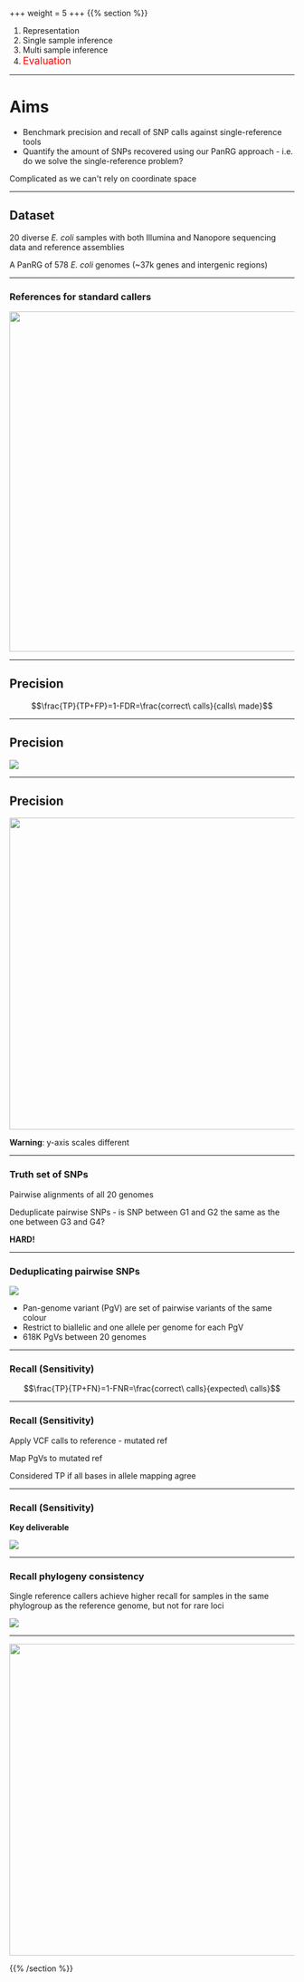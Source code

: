 +++
weight = 5
+++
{{% section %}}


1. Representation
2. Single sample inference
3. Multi sample inference
4. <span style="color: red;font-size: 1.25em;">Evaluation</span>

---

# Aims

- Benchmark precision and recall of SNP calls against single-reference tools
- Quantify the amount of SNPs recovered using our PanRG approach - i.e. do we solve the single-reference problem?

<p class="fragment fade-in">Complicated as we can't rely on coordinate space</p>

---

## Dataset

20 diverse *E. coli* samples with both Illumina and Nanopore sequencing data and reference assemblies  

A PanRG of 578 *E. coli* genomes (~37k genes and intergenic regions)

---

### References for standard callers

<img src="images/tree.png" height="600" style="border: none;">

---


## Precision

$$\frac{TP}{TP+FP}=1-FDR=\frac{correct\ calls}{calls\ made}$$

---

## Precision

<img src="images/probe-map.png" style="border: none;">

---

## Precision

<img src="images/precision.png"  height="550" style="border: none;">

**Warning**: y-axis scales different

---

### Truth set of SNPs

<p class="fragment fade-in">Pairwise alignments of all 20 genomes</p>
<p class="fragment fade-in">Deduplicate pairwise SNPs - is SNP between G1 and G2 the same as the one between G3 and G4?</p>
<p class="fragment fade-up"><b>HARD!</b></p>

---

### Deduplicating pairwise SNPs

<img src="images/pg-variants.png" style="border: none;">

- Pan-genome variant (PgV) are set of pairwise variants of the same colour
- Restrict to biallelic and one allele per genome for each PgV
- 618K PgVs between 20 genomes

---

### Recall (Sensitivity)

$$\frac{TP}{TP+FN}=1-FNR=\frac{correct\ calls}{expected\ calls}$$

---

### Recall (Sensitivity)

<p class="fragment fade-in">Apply VCF calls to reference - mutated ref</p>
<p class="fragment fade-in">Map PgVs to mutated ref</p>
<p class="fragment fade-in">Considered TP if all bases in allele mapping agree</p>

---

### Recall (Sensitivity)

**Key deliverable**

<img src="images/recall.png" style="border: none;">


---

### Recall phylogeny consistency

Single reference callers achieve higher recall for samples in the same phylogroup as the reference genome, but not for rare loci

<img src="images/F8.jpg" style="border: none;">

---

<img src="images/relax.gif" style="border: none;" height="550">

{{% /section %}}
